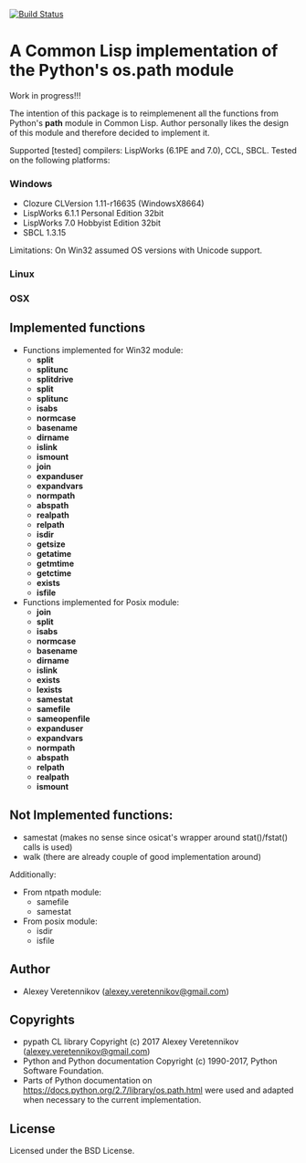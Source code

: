 [![Build Status](https://travis-ci.org/fourier/ppath.svg?branch=master)](https://travis-ci.org/fourier/ppath)
# A Common Lisp implementation of the Python's os.path module
Work in progress!!!

The intention of this package is to reimplemenent all the functions from Python's **path** module in Common Lisp. Author personally likes the design of this module and therefore decided to implement it.

Supported [tested] compilers: LispWorks (6.1PE and 7.0), CCL, SBCL.
Tested on the following platforms:

### Windows
- Clozure CLVersion 1.11-r16635  (WindowsX8664)
- LispWorks 6.1.1 Personal Edition 32bit
- LispWorks 7.0 Hobbyist Edition 32bit
- SBCL 1.3.15

Limitations: On Win32 assumed OS versions with Unicode support.

### Linux

### OSX

## Implemented functions
 - Functions implemented for Win32 module:
   - **split**
   - **splitunc**
   - **splitdrive**
   - **split**
   - **splitunc**
   - **isabs**
   - **normcase**
   - **basename**
   - **dirname**
   - **islink**
   - **ismount**
   - **join**
   - **expanduser**
   - **expandvars**
   - **normpath**
   - **abspath**
   - **realpath**
   - **relpath**
   - **isdir**
   - **getsize**
   - **getatime**
   - **getmtime**
   - **getctime**
   - **exists**
   - **isfile**
 - Functions implemented for Posix module:
   - **join**
   - **split**
   - **isabs**
   - **normcase**
   - **basename**
   - **dirname**
   - **islink**
   - **exists**
   - **lexists**
   - **samestat**
   - **samefile**
   - **sameopenfile**
   - **expanduser**
   - **expandvars**
   - **normpath**
   - **abspath**
   - **relpath**
   - **realpath**
   - **ismount**

## Not Implemented functions:
 - samestat (makes no sense since osicat's wrapper around stat()/fstat() 
   calls is used)
 - walk (there are already couple of good implementation around)

Additionally:

 - From ntpath module:
   - samefile
   - samestat
 - From posix module:
   - isdir
   - isfile

## Author

* Alexey Veretennikov (alexey.veretennikov@gmail.com)

## Copyrights

 - pypath CL library Copyright (c) 2017 Alexey Veretennikov (alexey.veretennikov@gmail.com)
 - Python and Python documentation Copyright (c)  1990-2017, Python Software Foundation. 
 - Parts of Python documentation on https://docs.python.org/2.7/library/os.path.html were used and adapted when necessary to the current implementation.

## License

Licensed under the BSD License.
